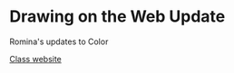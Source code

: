 # Drawing on the Web Update
Romina's updates to Color

[Class website](http://cs.nyu.edu/courses/spring16/CSCI-UA.0380-002/)
